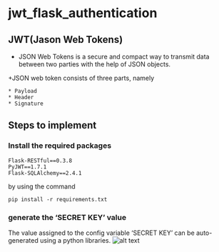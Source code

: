# jwt_flask_authentication

## JWT(Jason Web Tokens)

+ JSON Web Tokens is a secure and compact way to transmit data between two parties with the help of JSON objects.

+JSON web token consists of three parts, namely

    * Payload
    * Header
    * Signature
    
## Steps to implement

### Install the required packages

```
Flask-RESTful==0.3.8
PyJWT==1.7.1
Flask-SQLAlchemy==2.4.1
```
by using the command
```
pip install -r requirements.txt
```

### generate the ‘SECRET KEY’ value

The value assigned to the config variable ‘SECRET KEY’ can be auto-generated using a python libraries.
![alt text](https://drive.google.com/file/d/1g6IYlagSpN5IZz2gNK1z46NnOowax7a7/view?usp=share_link)
